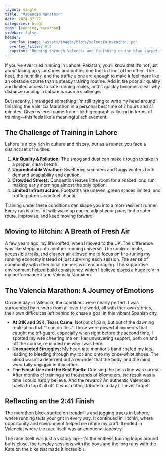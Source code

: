 ```yaml
---
layout: single
title: "Valencia Marathon"
date: 2024-02-22
categories: blogs
tags: [running, marathon]
sidebar: false
header:
  overlay_image: "assets/images/blogs/valencia_marathon.jpg"
  overlay_filter: 0.3
  caption: "Running through Valencia and finishing on the blue carpet!"
---
```



If you’ve ever tried running in Lahore, Pakistan, you’ll know that it’s not just about lacing up your shoes and putting one foot in front of the other. The heat, the humidity, and the traffic alone are enough to make it feel more like an obstacle course than a steady training routine. Add in the poor air quality and limited access to safe running routes, and it quickly becomes clear why distance running in Lahore is such a challenge.

But recently, I managed something I’m still trying to wrap my head around: finishing the Valencia Marathon in a personal best time of 2 hours and 41 minutes. Given where I come from—both geographically and in terms of training—this feels like a meaningful achievement.

## The Challenge of Training in Lahore

Lahore is a city rich in culture and history, but as a runner, you face a distinct set of hurdles:

1. **Air Quality & Pollution:** The smog and dust can make it tough to take in a proper, clean breath.
2. **Unpredictable Weather:** Sweltering summers and foggy winters both demand adaptability and caution.
3. **Crowded Streets:** Congestion leaves little room for a relaxed long run, making early mornings almost the only option.
4. **Limited Infrastructure:** Footpaths are uneven, green spaces limited, and traffic patterns can feel chaotic.

Training under these conditions can shape you into a more resilient runner. Every run is a test of will: wake up earlier, adjust your pace, find a safer route, improvise, and keep moving forward.

## Moving to Hitchin: A Breath of Fresh Air

A few years ago, my life shifted, when I moved to the UK. The difference was like stepping into another running universe. The cooler climate, accessible trails, and cleaner air allowed me to focus on fine-tuning my running economy instead of just surviving each session. The sense of community with other local runners was encouraging. This supportive environment helped build consistency, which I believe played a huge role in my performance at the Valencia Marathon.

## The Valencia Marathon: A Journey of Emotions

On race day in Valencia, the conditions were nearly perfect. I was surrounded by runners from all over the world, all with their own stories, their own difficulties left behind to chase a goal in this vibrant Spanish city.

- **At 31K and 39K, Tears Came:** Not out of pain, but out of the dawning realization that “I can do this.” Those were powerful moments that caught me off-guard, especially when right before the second time, I spotted my wife cheering me on. Her unwavering support, both on and off the course, reminded me why I was here.
- **Unexpected Struggles:** My heart rate monitor’s band chafed my lats, leading to bleeding through my top and onto my once-white shoes. The blood wasn’t a deterrent but a reminder that the body, and the mind, were fully engaged in this effort.
- **The Finish Line and the Best Paella:** Crossing the finish line was surreal. After months of training and thousands of kilometers, the result was a time I could hardly believe. And the reward? An authentic Valencian paella to top it all off. It was a fitting tribute to a day I’ll never forget.

## Reflecting on the 2:41 Finish

The marathon block started on treadmills and jogging tracks in Lahore, where running tests your grit in every way. It continued in Hitchin, where opportunity and environment helped me refine my craft. It ended in Valencia, where the race itself was an emotional tapestry.

The race itself was just a victory lap--it's the endless training loops around butts close, the tuesday sessions with the boys and the long runs with the Kate on the bike that made it incredible.
